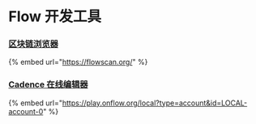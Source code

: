 # Flow 开发工具

### [区块链浏览器](https://flowscan.org/)

{% embed url="https://flowscan.org/" %}



### [Cadence 在线编辑器](https://play.onflow.org/local?type=account&id=LOCAL-account-0)

{% embed url="https://play.onflow.org/local?type=account&id=LOCAL-account-0" %}







